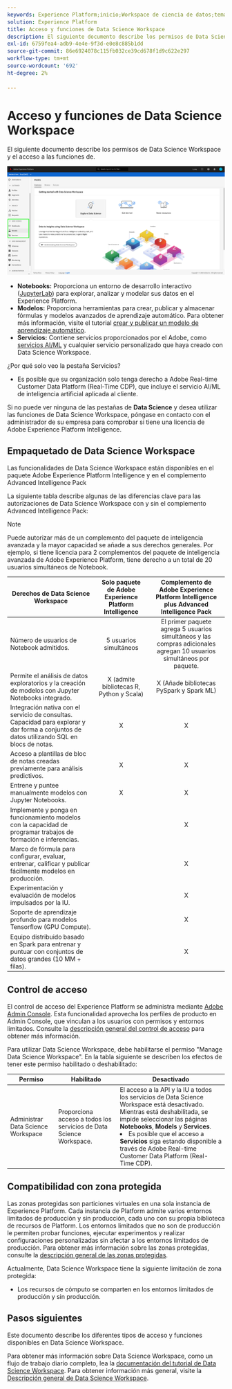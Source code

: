 ```yaml
---
keywords: Experience Platform;inicio;Workspace de ciencia de datos;temas populares;control de acceso;espacio aislado;paquete de inteligencia;funciones de dsw;acceso de dsw;Adobe Experience Platform Intelligence;intelligence;paquete de inteligencia de aep
solution: Experience Platform
title: Acceso y funciones de Data Science Workspace
description: El siguiente documento describe los permisos de Data Science Workspace y el acceso a las funciones de.
exl-id: 6759fea4-adb9-4e4e-9f3d-e0e8c885b1dd
source-git-commit: 86e6924078c115fb032ce39cd678f1d9c622e297
workflow-type: tm+mt
source-wordcount: '692'
ht-degree: 2%

---
```


# Acceso y funciones de Data Science Workspace

El siguiente documento describe los permisos de Data Science Workspace y el acceso a las funciones de.

![fichas DSW](./images/access/platform-tabs.png)

- **Notebooks:** Proporciona un entorno de desarrollo interactivo ([JupyterLab](./jupyterlab/overview.md)) para explorar, analizar y modelar sus datos en el Experience Platform.
- **Modelos:** Proporciona herramientas para crear, publicar y almacenar fórmulas y modelos avanzados de aprendizaje automático. Para obtener más información, visite el tutorial [crear y publicar un modelo de aprendizaje automático](./models-recipes/create-publish-model.md).
- **Servicios:** Contiene servicios proporcionados por el Adobe, como [servicios AI/ML](../intelligent-services/home.md) y cualquier servicio personalizado que haya creado con Data Science Workspace.

¿Por qué solo veo la pestaña Servicios?

- Es posible que su organización solo tenga derecho a Adobe Real-time Customer Data Platform (Real-Time CDP), que incluye el servicio AI/ML de inteligencia artificial aplicada al cliente.

Si no puede ver ninguna de las pestañas de **Data Science** y desea utilizar las funciones de Data Science Workspace, póngase en contacto con el administrador de su empresa para comprobar si tiene una licencia de Adobe Experience Platform Intelligence.

## Empaquetado de Data Science Workspace

Las funcionalidades de Data Science Workspace están disponibles en el paquete Adobe Experience Platform Intelligence y en el complemento Advanced Intelligence Pack

La siguiente tabla describe algunas de las diferencias clave para las autorizaciones de Data Science Workspace con y sin el complemento Advanced Intelligence Pack:

>[!NOTE]
>
>Puede autorizar más de un complemento del paquete de inteligencia avanzada y la mayor capacidad se añade a sus derechos generales. Por ejemplo, si tiene licencia para 2 complementos del paquete de inteligencia avanzada de Adobe Experience Platform, tiene derecho a un total de 20 usuarios simultáneos de Notebook.

| Derechos de Data Science Workspace | Solo paquete de Adobe Experience Platform Intelligence | Complemento de Adobe Experience Platform Intelligence plus Advanced Intelligence Pack |
| --- | :---: | :---: |
| Número de usuarios de Notebook admitidos. | 5 usuarios simultáneos | El primer paquete agrega 5 usuarios simultáneos y las compras adicionales agregan 10 usuarios simultáneos por paquete. |
| Permite el análisis de datos exploratorios y la creación de modelos con Jupyter Notebooks integrado. | X (admite bibliotecas R, Python y Scala) | X (Añade bibliotecas PySpark y Spark ML) |
| Integración nativa con el servicio de consultas. Capacidad para explorar y dar forma a conjuntos de datos utilizando SQL en blocs de notas. | X | X |
| Acceso a plantillas de bloc de notas creadas previamente para análisis predictivos. | X | X |
| Entrene y puntee manualmente modelos con Jupyter Notebooks. | X | X |
| Implemente y ponga en funcionamiento modelos con la capacidad de programar trabajos de formación e inferencias. | | X |
| Marco de fórmula para configurar, evaluar, entrenar, calificar y publicar fácilmente modelos en producción. |  | X |
| Experimentación y evaluación de modelos impulsados por la IU. | | X |
| Soporte de aprendizaje profundo para modelos Tensorflow (GPU Compute). | | X |
| Equipo distribuido basado en Spark para entrenar y puntuar con conjuntos de datos grandes (10 MM + filas). | | X |

## Control de acceso

El control de acceso del Experience Platform se administra mediante [Adobe Admin Console](https://adminconsole.adobe.com). Esta funcionalidad aprovecha los perfiles de producto en Admin Console, que vinculan a los usuarios con permisos y entornos limitados. Consulte la [descripción general del control de acceso](../access-control/home.md) para obtener más información.

Para utilizar Data Science Workspace, debe habilitarse el permiso &quot;Manage Data Science Workspace&quot;. En la tabla siguiente se describen los efectos de tener este permiso habilitado o deshabilitado:

| Permiso | Habilitado | Desactivado |
|---|---|---|
| Administrar Data Science Workspace | Proporciona acceso a todos los servicios de Data Science Workspace. | El acceso a la API y la IU a todos los servicios de Data Science Workspace está desactivado. Mientras está deshabilitada, se impide seleccionar las páginas **Notebooks**, **Models** y **Services**. <li>Es posible que el acceso a **Servicios** siga estando disponible a través de Adobe Real-time Customer Data Platform (Real-Time CDP).</li> |

## Compatibilidad con zona protegida

Las zonas protegidas son particiones virtuales en una sola instancia de Experience Platform. Cada instancia de Platform admite varios entornos limitados de producción y sin producción, cada uno con su propia biblioteca de recursos de Platform. Los entornos limitados que no son de producción le permiten probar funciones, ejecutar experimentos y realizar configuraciones personalizadas sin afectar a los entornos limitados de producción. Para obtener más información sobre las zonas protegidas, consulte la [descripción general de las zonas protegidas](../sandboxes/home.md).

Actualmente, Data Science Workspace tiene la siguiente limitación de zona protegida:

- Los recursos de cómputo se comparten en los entornos limitados de producción y sin producción.

## Pasos siguientes

Este documento describe los diferentes tipos de acceso y funciones disponibles en Data Science Workspace.

Para obtener más información sobre Data Science Workspace, como un flujo de trabajo diario completo, lea la [documentación del tutorial de Data Science Workspace](./walkthrough.md). Para obtener información más general, visite la [Descripción general de Data Science Workspace](./home.md).
